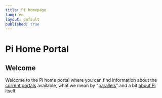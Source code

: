```yaml
---
title: Pi homepage
lang: en
layout: default
published: true
---
```




# Pi Home Portal

## Welcome

Welcome to the Pi home portal where you can find information about the [current portals](/portals/) available, what we mean by "[parallels](/parallels/)" and a bit [about Pi](/about/) itself.
